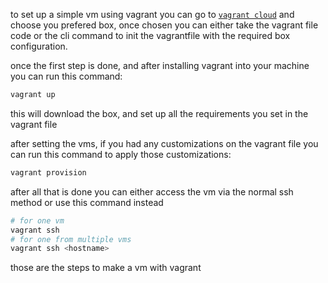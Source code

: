 to set up a simple vm using vagrant  you can go to [`vagrant cloud`](https://app.vagrantup.com/boxes/search) and choose you prefered box, once chosen you can either take the vagrant file code or the cli command to init the vagrantfile with the required box configuration.

once the first step is done, and after installing vagrant into your machine you can run this command:
```bash
vagrant up
```

this will download the box, and set up all the requirements you set in the vagrant file

after setting the vms, if you had any customizations on the vagrant file you can run this command to apply those customizations:
```bash
vagrant provision
```

after all that is done you can either access the vm via the normal ssh method or use this command instead

```bash
# for one vm 
vagrant ssh
# for one from multiple vms
vagrant ssh <hostname>
```

those are the steps to make a vm with vagrant